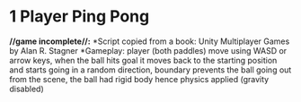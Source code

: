 # 1 Player Ping Pong

**//game incomplete//:**
*Script copied from a book: Unity Multiplayer Games by Alan R. Stagner
*Gameplay: player (both paddles) move using WASD or arrow keys, when the ball hits goal it moves back to the starting position and starts going in a random direction, boundary prevents the ball going out from the scene, the ball had rigid body hence physics applied (gravity disabled)
